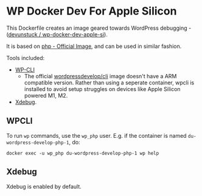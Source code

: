 # WP Docker Dev For Apple Silicon

This Dockerfile creates an image geared towards WordPress debugging - ([devunstuck / wp-docker-dev-apple-si](https://hub.docker.com/repository/docker/devunstuck/wp-docker-dev-apple-si)).

It is based on [php - Official Image](https://hub.docker.com/_/php), and can be used in similar fashion.

Tools included:
- [WP-CLI](https://wp-cli.org/) 
    - The official [wordpressdevelop/cli](https://registry.hub.docker.com/r/wordpressdevelop/cli#!) image doesn't have a ARM compatible version.
    Rather than using a seperate container, wpcli is installed to avoid setup struggles on devices like Apple Silicon powered M1, M2.
- [Xdebug](https://xdebug.org/).

## WPCLI
To run `wp` commands, use the `wp_php` user.
E.g. if the container is named `du-wordpress-develop-php-1`, do:
```
docker exec -u wp_php du-wordpress-develop-php-1 wp help
```

## Xdebug
Xdebug is enabled by default.